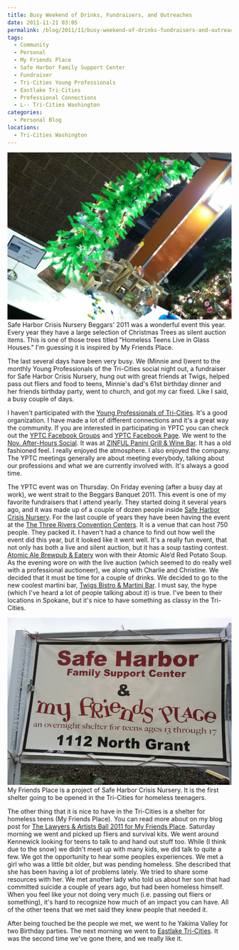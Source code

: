 ```yaml
---
title: Busy Weekend of Drinks, Fundraisers, and Outreaches
date: 2011-11-21 03:05
permalink: /blog/2011/11/busy-weekend-of-drinks-fundraisers-and-outreaches
tags:
  - Community
  - Personal
  - My Friends Place
  - Safe Harbor Family Support Center
  - Fundraiser
  - Tri-Cities Young Professionals
  - Eastlake Tri-Cities
  - Professional Connections
  - L-- Tri-Cities Washington
categories:
  - Personal Blog
locations: 
  - Tri-Cities Washington
---
```


![Safe Harbor Crisis Nursery Beggars' 2011  was a wonderful event this year. Every year they have a large selection of Christmas Trees as silent auction items. This is one of those trees titled ][1] Safe Harbor Crisis Nursery Beggars' 2011 was a wonderful event this year. Every year they have a large selection of Christmas Trees as silent auction items. This is one of those trees titled "Homeless Teens Live in Glass Houses." I'm guessing it is inspired by My Friends Place. 

   [1]: /assets/media/fundraiser-tree-teens-living-glass-house.jpeg

The last several days have been very busy. We (Minnie and I)went to the monthly Young Professionals of the Tri-Cities social night out, a fundraiser for Safe Harbor Crisis Nursery, hung out with great friends at Twigs, helped pass out fliers and food to teens, Minnie's dad's 61st birthday dinner and her friends birthday party, went to church, and got my car fixed. Like I said, a busy couple of days.

I haven't participated with the [Young Professionals of Tri-Cities][2]. It's a good organization. I have made a lot of different connections and it's a great way the community. If you are interested in participating in YPTC you can check out the [YPTC Facebook Groups][3] and [YPTC Facebook Page][4]. We went to the [Nov. After-Hours Social][5]. It was at [ZINFUL Panini Grill & Wine Bar][6]. It has a old fashioned feel. I really enjoyed the atmosphere. I also enjoyed the company. The YPTC meetings generally are about meeting everybody, talking about our professions and what we are currently involved with. It's always a good time.

   [2]: http://youngprofessionalstc.org/
   [3]: https://www.facebook.com/groups/228984918463/
   [4]: https://www.facebook.com/pages/Young-Professionals-Tri-Cities-WA/109036925794205
   [5]: https://www.facebook.com/events/307191105957788/
   [6]: https://www.facebook.com/pages/ZINFUL-Panini-Grill-Wine-Bar/111441516616?sk=info

The YPTC event was on Thursday. On Friday evening (after a busy day at work), we went strait to the Beggars Banquet 2011. This event is one of my favorite fundraisers that I attend yearly. They started doing it several years ago, and it was made up of a couple of dozen people inside [Safe Harbor Crisis Nursery][7]. For the last couple of years they have been having the event at the [The Three Rivers Convention Centers][8]. It is a venue that can host 750 people. They packed it. I haven't had a chance to find out how well the event did this year, but it looked like it went well. It's a really fun event, that not only has both a live and silent auction, but it has a soup tasting contest. [Atomic Ale Brewpub & Eatery][9] won with their Atomic Ale’d Red Potato Soup. As the evening wore on with the live auction (which seemed to do really well with a professional auctioneer), we along with Charlie and Christine. We decided that it must be time for a couple of drinks. We decided to go to the new coolest martini bar, [Twigs Bistro & Martini Bar][10]. I must say, the hype (which I've heard a lot of people talking about it) is true. I've been to their locations in Spokane, but it's nice to have something as classy in the Tri-Cities.  


   [7]: http://crisis-nursery.org/
   [8]: http://www.threeriversconventioncenter.com/
   [9]: http://www.atomicalebrewpub.com/
   [10]: http://www.twigsbistro.com/twigs-bistro-kennewick-location

![  My Friends Place  is a project of Safe Harbor Crisis Nursery. It is the first shelter going to be opened in the Tri-Cities for homeless teenagers. ][11] My Friends Place  is a project of Safe Harbor Crisis Nursery. It is the first shelter going to be opened in the Tri-Cities for homeless teenagers. 

   [11]: /assets/media/my-friends-place-sign.jpg

The other thing that it is nice to have in the Tri-Cities is a shelter for homeless teens (My Friends Place). You can read more about on my blog post for [The Lawyers & Artists Ball 2011 for My Friends Place][12]. Saturday morning we went and picked up fliers and survival kits. We went around Kennewick looking for teens to talk to and hand out stuff too. While (I think due to the snow) we didn't meet up with many kids, we did talk to quite a few. We got the opportunity to hear some peoples experiences. We met a girl who was a little bit older, but was pending homeless. She described that she has been having a lot of problems lately. We tried to share some resources with her. We met another lady who told us about her son that had committed suicide a couple of years ago, but had been homeless himself. When you feel like your not doing very much (i.e. passing out fliers or something), it's hard to recognize how much of an impact you can have. All of the other teens that we met said they knew people that needed it.

   [12]: /blog/2011/10/the-lawyers-artists-ball-2011-for-my-friends-place

After being touched be the people we met, we went to he Yakima Valley for two Birthday parties. The next morning we went to [Eastlake Tri-Cities][13]. It was the second time we've gone there, and we really like it.

   [13]: http://www.eastlaketricities.com/Default.aspx


